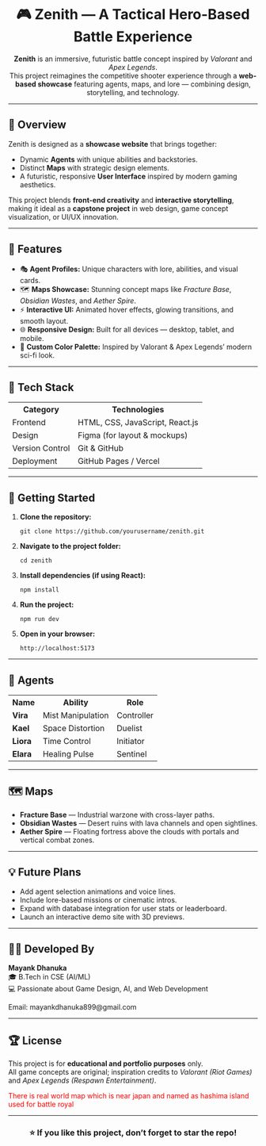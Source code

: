 <h1 align="center">🎮 Zenith — A Tactical Hero-Based Battle Experience</h1>

<p align="center">
  <b>Zenith</b> is an immersive, futuristic battle concept inspired by <i>Valorant</i> and <i>Apex Legends</i>.<br>
  This project reimagines the competitive shooter experience through a <b>web-based showcase</b> featuring agents, maps, and lore — combining design, storytelling, and technology.
</p>

<hr>

<h2>🌌 Overview</h2>
<p>
  Zenith is designed as a <b>showcase website</b> that brings together:
</p>
<ul>
  <li>Dynamic <b>Agents</b> with unique abilities and backstories.</li>
  <li>Distinct <b>Maps</b> with strategic design elements.</li>
  <li>A futuristic, responsive <b>User Interface</b> inspired by modern gaming aesthetics.</li>
</ul>

<p>
  This project blends <b>front-end creativity</b> and <b>interactive storytelling</b>, making it ideal as a <b>capstone project</b> in web design, game concept visualization, or UI/UX innovation.
</p>

<hr>

<h2>🧠 Features</h2>
<ul>
  <li>🎭 <b>Agent Profiles:</b> Unique characters with lore, abilities, and visual cards.</li>
  <li>🗺️ <b>Maps Showcase:</b> Stunning concept maps like <i>Fracture Base</i>, <i>Obsidian Wastes</i>, and <i>Aether Spire</i>.</li>
  <li>⚡ <b>Interactive UI:</b> Animated hover effects, glowing transitions, and smooth layout.</li>
  <li>🌐 <b>Responsive Design:</b> Built for all devices — desktop, tablet, and mobile.</li>
  <li>🎨 <b>Custom Color Palette:</b> Inspired by Valorant & Apex Legends’ modern sci-fi look.</li>
</ul>

<hr>

<h2>🧩 Tech Stack</h2>
<table>
  <tr>
    <th>Category</th>
    <th>Technologies</th>
  </tr>
  <tr>
    <td>Frontend</td>
    <td>HTML, CSS, JavaScript, React.js</td>
  </tr>
  <tr>
    <td>Design</td>
    <td>Figma (for layout & mockups)</td>
  </tr>
  <tr>
    <td>Version Control</td>
    <td>Git & GitHub</td>
  </tr>
  <tr>
    <td>Deployment</td>
    <td>GitHub Pages / Vercel</td>
  </tr>
</table>

<hr>

<h2>🚀 Getting Started</h2>
<ol>
  <li><b>Clone the repository:</b></li>
  <pre><code>git clone https://github.com/yourusername/zenith.git</code></pre>
  <li><b>Navigate to the project folder:</b></li>
  <pre><code>cd zenith</code></pre>
  <li><b>Install dependencies (if using React):</b></li>
  <pre><code>npm install</code></pre>
  <li><b>Run the project:</b></li>
  <pre><code>npm run dev</code></pre>
  <li><b>Open in your browser:</b></li>
  <pre><code>http://localhost:5173</code></pre>
</ol>

<hr>

<h2>🧠 Agents</h2>
<table>
  <tr>
    <th>Name</th>
    <th>Ability</th>
    <th>Role</th>
  </tr>
  <tr>
    <td><b>Vira</b></td>
    <td>Mist Manipulation</td>
    <td>Controller</td>
  </tr>
  <tr>
    <td><b>Kael</b></td>
    <td>Space Distortion</td>
    <td>Duelist</td>
  </tr>
  <tr>
    <td><b>Liora</b></td>
    <td>Time Control</td>
    <td>Initiator</td>
  </tr>
  <tr>
    <td><b>Elara</b></td>
    <td>Healing Pulse</td>
    <td>Sentinel</td>
  </tr>
</table>

<hr>

<h2>🗺️ Maps</h2>
<ul>
  <li><b>Fracture Base</b> — Industrial warzone with cross-layer paths.</li>
  <li><b>Obsidian Wastes</b> — Desert ruins with lava channels and open sightlines.</li>
  <li><b>Aether Spire</b> — Floating fortress above the clouds with portals and vertical combat zones.</li>
</ul>

<hr>

<h2>💡 Future Plans</h2>
<ul>
  <li>Add agent selection animations and voice lines.</li>
  <li>Include lore-based missions or cinematic intros.</li>
  <li>Expand with database integration for user stats or leaderboard.</li>
  <li>Launch an interactive demo site with 3D previews.</li>
</ul>

<hr>

<h2>👨‍💻 Developed By</h2>
<p>
  <b>Mayank Dhanuka</b><br>
  🎓 B.Tech in CSE (AI/ML)<br>
  💻 Passionate about Game Design, AI, and Web Development<br>
  <p> Email: mayankdhanuka899@gmail.com</p>
</p>

<hr>

<h2>🏆 License</h2>
<p>
  This project is for <b>educational and portfolio purposes</b> only.<br>
  All game concepts are original; inspiration credits to <i>Valorant (Riot Games)</i> and <i>Apex Legends (Respawn Entertainment)</i>.
  <p style="color: red">There is real world map which is near japan and named as hashima island used for battle royal</p>
</p>

<hr>

<h3 align="center">⭐ If you like this project, don’t forget to star the repo!</h3>
